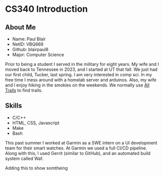 # CS340 Introduction

## About Me

- Name: Paul Blair
- NetID: VBQ669
- Github: blairpaul8
- Major: Computer Science

Prior to being a student I served in the military for eight years. My wife and I moved back to
Tennessee in 2023, and I started at UT that fall. We just had our first child, Tucker, last spring.
I am very interested in comp sci. In my free time I mess around with a homelab server and arduinos. Also, my wife and I enjoy hiking in the smokies on the weekends. We normally use
[All Trails](https://www.alltrails.com/parks/us/tennessee/great-smoky-mountains-national-park) to find trails.

## Skills

- C/C++
- HTML, CSS, Javascript
- Make
- Bash

This past summer I worked at Garmin as a SWE intern on a UI development team for their smart watches. At Garmin we used a full CI/CD pipeline.
Along with this, I used Gerrit (similar to GitHub), and an automated build system called Waf.

Adding this to show somtheing
